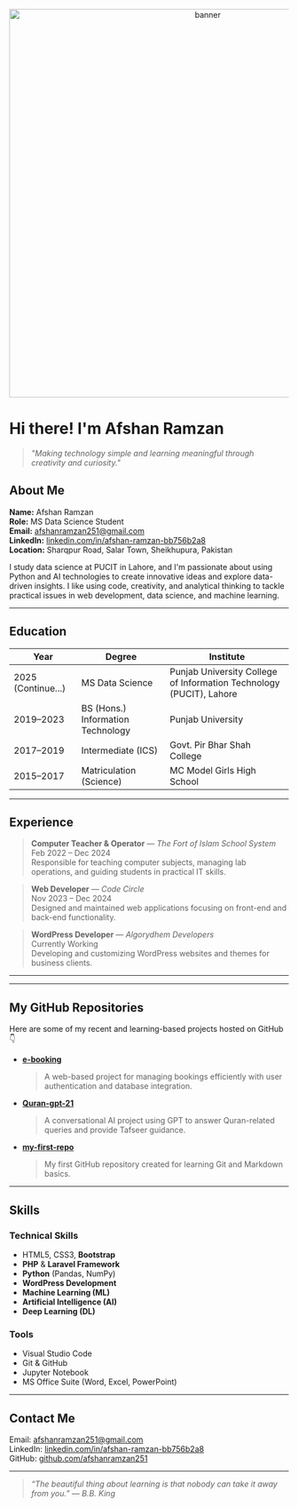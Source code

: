 <!-- Banner / GIF -->
<p align="center">
  <img src="https://media.giphy.com/media/L8K62iTDkzGX6/giphy.gif" alt="banner" width="700"/>
</p>

# Hi there!  I'm **Afshan Ramzan**

> *"Making technology simple and learning meaningful through creativity and curiosity."*





##  About Me
**Name:** Afshan Ramzan  
**Role:**  MS Data Science Student  
**Email:** [afshanramzan251@gmail.com](mailto:afshanramzan251@gmail.com)  
**LinkedIn:** [linkedin.com/in/afshan-ramzan-bb756b2a8](https://www.linkedin.com/in/afshan-ramzan-bb756b2a8/)  
**Location:** Sharqpur Road, Salar Town, Sheikhupura, Pakistan  

I study data science at PUCIT in Lahore, and I'm passionate about using Python and AI technologies to create innovative ideas and explore data-driven insights.
I like using code, creativity, and analytical thinking to tackle practical issues in web development, data science, and machine learning.

---

##  Education

| Year | Degree | Institute |
|------|---------|------------|
| 2025 (Continue...) | MS Data Science | Punjab University College of Information Technology (PUCIT), Lahore |
| 2019–2023 | BS (Hons.) Information Technology | Punjab University |
| 2017–2019 | Intermediate (ICS) | Govt. Pir Bhar Shah College |
| 2015–2017 | Matriculation (Science) | MC Model Girls High School |

---

##  Experience

> **Computer Teacher & Operator** — *The Fort of Islam School System*  
>  Feb 2022 – Dec 2024  
> Responsible for teaching computer subjects, managing lab operations, and guiding students in practical IT skills.

> **Web Developer** — *Code Circle*  
>  Nov 2023 – Dec 2024  
> Designed and maintained web applications focusing on front-end and back-end functionality.

> **WordPress Developer** — *Algorydhem Developers*  
>  Currently Working  
> Developing and customizing WordPress websites and themes for business clients.

---

---

##  My GitHub Repositories

Here are some of my recent and learning-based projects hosted on GitHub 👇  

- [**e-booking**](https://github.com/afshanramzan251/e-booking)  
  > A web-based project for managing bookings efficiently with user authentication and database integration.

- [**Quran-gpt-21**](https://github.com/afshanramzan251/Quran-gpt-21)  
  > A conversational AI project using GPT to answer Quran-related queries and provide Tafseer guidance.

- [**my-first-repo**](https://github.com/afshanramzan251/my-first-repo)  
  > My first GitHub repository created for learning Git and Markdown basics.

---

##  Skills

###  Technical Skills
- HTML5, CSS3, **Bootstrap**
- **PHP** & **Laravel Framework**
- **Python** (Pandas, NumPy)
- **WordPress Development**
- **Machine Learning (ML)**
- **Artificial Intelligence (AI)**
- **Deep Learning (DL)**

###  Tools
- Visual Studio Code  
- Git & GitHub  
- Jupyter Notebook  
- MS Office Suite (Word, Excel, PowerPoint)
---

##  Contact Me
 Email: [afshanramzan251@gmail.com](mailto:afshanramzan251@gmail.com)  
 LinkedIn: [linkedin.com/in/afshan-ramzan-bb756b2a8](https://www.linkedin.com/in/afshan-ramzan-bb756b2a8/)  
 GitHub: [github.com/afshanramzan251](https://github.com/afshanramzan251)

---
> *“The beautiful thing about learning is that nobody can take it away from you.” — B.B. King*

